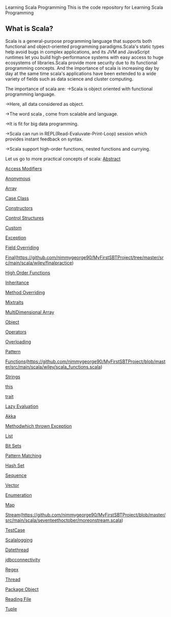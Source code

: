 Learning Scala Programming
This is the code repository for Learning Scala Programming

What is Scala?
--------------
Scala is a general-purpose programming language that supports both functional and object-oriented programming paradigms.Scala's static types help avoid bugs
in complex applications, and its JVM and JavaScript runtimes let you build high-performance systems with easy access to huge ecosystems of libraries.Scala
provide more security due to its functional programming concepts. And the importance of scala is increasing day by day at the same time scala's applications
have been extended to a wide variety of fields such as data science and cluster computing.

The importance of scala are:
->Scala is object oriented with functional programming language.

->Here, all data considered as object.

->The word scala , come from scalable and language.

->It is fit for big data programming.

->Scala can run in REPL(Read-Evaluvate-Print-Loop) session which provides instant feedback on syntax.

->Scala support high-order functions, nested functions and currying.

Let us go to more practical concepts of scala:
[Abstract](https://github.com/nimmygeorge90/MyFirstSBTProject/tree/master/src/main/scala/wiley/Abstract)

[Access Modifiers](https://github.com/nimmygeorge90/MyFirstSBTProject/tree/master/src/main/scala/wiley/accessmodifiers)


[Anonymous](https://github.com/nimmygeorge90/MyFirstSBTProject/tree/master/src/main/scala/wiley/anonymous)

[Array](https://github.com/nimmygeorge90/MyFirstSBTProject/tree/master/src/main/scala/wiley/array)

[Case Class](https://github.com/nimmygeorge90/MyFirstSBTProject/tree/master/src/main/scala/wiley/caseclass)

[Constructors](https://github.com/nimmygeorge90/MyFirstSBTProject/tree/master/src/main/scala/wiley/constructors)

[Control Structures](https://github.com/nimmygeorge90/MyFirstSBTProject/tree/master/src/main/scala/wiley/controlstructure)

[Custom](https://github.com/nimmygeorge90/MyFirstSBTProject/tree/master/src/main/scala/wiley/custom)

[Exception](https://github.com/nimmygeorge90/MyFirstSBTProject/tree/master/src/main/scala/wiley/exception)

[Field Overriding](https://github.com/nimmygeorge90/MyFirstSBTProject/tree/master/src/main/scala/wiley/fieldoverrding)

[Final](https://github.com/nimmygeorge90/MyFirstSBTProject/tree/master/src/main/scala/wiley/final)(https://github.com/nimmygeorge90/MyFirstSBTProject/tree/master/src/main/scala/wiley/finalpractice)

[High Order Functions](https://github.com/nimmygeorge90/MyFirstSBTProject/tree/master/src/main/scala/wiley/highorder)

[Inheritance](https://github.com/nimmygeorge90/MyFirstSBTProject/tree/master/src/main/scala/wiley/inhertence)

[Method Overriding](https://github.com/nimmygeorge90/MyFirstSBTProject/tree/master/src/main/scala/wiley/methodoverriding)

[Mixtraits](https://github.com/nimmygeorge90/MyFirstSBTProject/tree/master/src/main/scala/wiley/mixtraits)

[MultiDimensional Array](https://github.com/nimmygeorge90/MyFirstSBTProject/tree/master/src/main/scala/wiley/multidimensionalarray)

[Object](https://github.com/nimmygeorge90/MyFirstSBTProject/blob/master/src/main/scala/wiley/objectoriented/student.scala)

[Operators](https://github.com/nimmygeorge90/MyFirstSBTProject/tree/master/src/main/scala/wiley/operators)

[Overloading](https://github.com/nimmygeorge90/MyFirstSBTProject/tree/master/src/main/scala/wiley/overloadingmethod)

[Pattern](https://github.com/nimmygeorge90/MyFirstSBTProject/tree/master/src/main/scala/wiley/pattern)

[Functions](https://github.com/nimmygeorge90/MyFirstSBTProject/tree/master/src/main/scala/wiley/scalafunction)(https://github.com/nimmygeorge90/MyFirstSBTProject/blob/master/src/main/scala/wiley/scala_functions.scala)

[Strings](https://github.com/nimmygeorge90/MyFirstSBTProject/tree/master/src/main/scala/wiley/strings)

[this](https://github.com/nimmygeorge90/MyFirstSBTProject/tree/master/src/main/scala/wiley/thisconstructor)

[trait](https://github.com/nimmygeorge90/MyFirstSBTProject/tree/master/src/main/scala/wiley/trait)

[Lazy Evaluation](https://github.com/nimmygeorge90/MyFirstSBTProject/blob/master/src/main/scala/wiley/LazyEvaluation.scala)

[Akka](https://github.com/nimmygeorge90/MyFirstSBTProject/tree/master/src/main/scala/twentythoctober)

[Methodwhich thrown Exception](https://github.com/nimmygeorge90/MyFirstSBTProject/blob/master/src/main/scala/twentythoctober/methodwhichthrowexception.scala)

[List](https://github.com/nimmygeorge90/MyFirstSBTProject/tree/master/src/main/scala/twelthoctober/CollectionHashset/Listset)

[Bit Sets](https://github.com/nimmygeorge90/MyFirstSBTProject/tree/master/src/main/scala/twelthoctober/CollectionHashset/Collectionbitset)

[Pattern Matching](https://github.com/nimmygeorge90/MyFirstSBTProject/blob/master/src/main/scala/twelthoctober/CollectionHashset/Patternmatching/patternmatchingthird.scala)

[Hash Set](https://github.com/nimmygeorge90/MyFirstSBTProject/blob/master/src/main/scala/twelthoctober/CollectionHashset/collectionhashset/hashsetmutable.scala)

[Sequence](https://github.com/nimmygeorge90/MyFirstSBTProject/blob/master/src/main/scala/twelthoctober/CollectionHashset/sequence/sequence_practice.scala)

[Vector](https://github.com/nimmygeorge90/MyFirstSBTProject/tree/master/src/main/scala/twelthoctober/CollectionHashset/vector)

[Enumeration](https://github.com/nimmygeorge90/MyFirstSBTProject/tree/master/src/main/scala/seventeethoctober/enumeration)

[Map](https://github.com/nimmygeorge90/MyFirstSBTProject/tree/master/src/main/scala/seventeethoctober/map)

[Stream](https://github.com/nimmygeorge90/MyFirstSBTProject/tree/master/src/main/scala/seventeethoctober)(https://github.com/nimmygeorge90/MyFirstSBTProject/blob/master/src/main/scala/seventeethoctober/moreonstream.scala)

[TestCase](https://github.com/nimmygeorge90/MyFirstSBTProject/tree/master/src/main/scala/fourteenthoctober/testcase)

[Scalalogging](https://github.com/nimmygeorge90/MyFirstSBTProject/blob/master/src/main/scala/eleventhoctober/scalalogging/scalalog.scala)

[Datethread](https://github.com/nimmygeorge90/MyFirstSBTProject/tree/master/src/main/scala/eighteenthoctober/tuple/date)

[jdbcconnectivity](https://github.com/nimmygeorge90/MyFirstSBTProject/tree/master/src/main/scala/eighteenthoctober/tuple/jdbcconnectwithDB)

[Regex](https://github.com/nimmygeorge90/MyFirstSBTProject/tree/master/src/main/scala/eighteenthoctober/tuple/regex)

[Thread](https://github.com/nimmygeorge90/MyFirstSBTProject/tree/master/src/main/scala/eighteenthoctober/tuple/thread)

[Package Object](https://github.com/nimmygeorge90/MyFirstSBTProject/tree/master/src/main/scala/eighteenthoctober/tuple/tuple)

[Reading File](https://github.com/nimmygeorge90/MyFirstSBTProject/blob/master/src/main/scala/eighteenthoctober/tuple/readingfile.scala)

[Tuple](https://github.com/nimmygeorge90/MyFirstSBTProject/blob/master/src/main/scala/eighteenthoctober/tuple/tuplepractice.scala)
